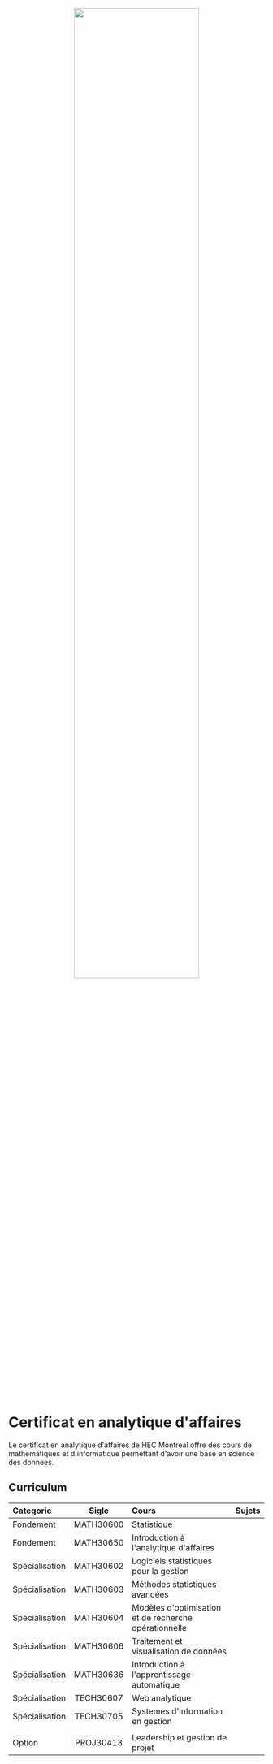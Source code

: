 <p align="center">
  <img width="70%" height="70%" src="https://www.hec.ca/web_resources/img/logoPrintVersion.jpg">
</p>

# Certificat en analytique d'affaires

Le certificat en analytique d'affaires de HEC Montreal offre des cours de mathematiques et d'informatique permettant d'avoir une base en science des donnees.

## Curriculum
| Categorie      | Sigle     | Cours                                                 | Sujets |
| :------------- | :-------: | :---------------------------------------------------- | :----- |
| Fondement      | MATH30600 | Statistique                                           |        |
| Fondement      | MATH30650 | Introduction à l'analytique d'affaires                |        |
| Spécialisation | MATH30602 | Logiciels statistiques pour la gestion                |        |
| Spécialisation | MATH30603 | Méthodes statistiques avancées                        |        |
| Spécialisation | MATH30604 | Modèles d'optimisation et de recherche opérationnelle |        |
| Spécialisation | MATH30606 | Traitement et visualisation de données                |        |
| Spécialisation | MATH30636 | Introduction à l'apprentissage automatique            |        |
| Spécialisation | TECH30607 | Web analytique                                        |        |
| Spécialisation | TECH30705 | Systemes d'information en gestion                     |        |
|||||
| Option         | PROJ30413 | Leadership et gestion de projet                       |        |

